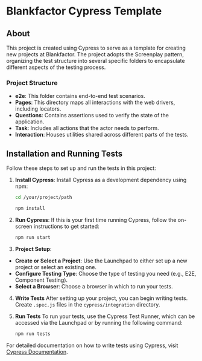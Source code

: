 # Blankfactor Cypress Template

## About

This project is created using Cypress to serve as a template for creating new
projects at Blankfactor. The project adopts the Screenplay pattern, organizing
the test structure into several specific folders to encapsulate different
aspects of the testing process.

### Project Structure

- **e2e**: This folder contains end-to-end test scenarios.
- **Pages**: This directory maps all interactions with the web drivers,
  including locators.
- **Questions**: Contains assertions used to verify the state of the
  application.
- **Task**: Includes all actions that the actor needs to perform.
- **Interaction**: Houses utilities shared across different parts of the tests.

## Installation and Running Tests

Follow these steps to set up and run the tests in this project:

1. **Install Cypress**:
   Install Cypress as a development dependency using npm:
   ```sh
   cd /your/project/path
   ```
   ```sh
   npm install
   ```

2. **Run Cypress**:
   If this is your first time running Cypress, follow the on-screen instructions
   to get started:
    ```sh
    npm run start
    ```
3. **Project Setup**:

- **Create or Select a Project**: Use the Launchpad to either set up a new
  project or select an existing one.
- **Configure Testing Type**: Choose the type of testing you need (e.g., E2E,
  Component Testing).
- **Select a Browser**: Choose a browser in which to run your tests.

4. **Write Tests**
   After setting up your project, you can begin writing tests. Create `.spec.js`
   files in the `cypress/integration` directory.

5. **Run Tests**
   To run your tests, use the Cypress Test Runner, which can be accessed via the
   Launchpad or by running the following command:
    ```sh
    npm run tests
    ```

For detailed documentation on how to write tests using Cypress,
visit [Cypress Documentation](https://docs.cypress.io).

